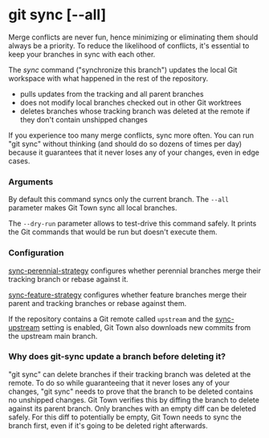 # git sync [--all]

Merge conflicts are never fun, hence minimizing or eliminating them should
always be a priority. To reduce the likelihood of conflicts, it's essential to
keep your branches in sync with each other.

The _sync_ command ("synchronize this branch") updates the local Git workspace
with what happened in the rest of the repository.

- pulls updates from the tracking and all parent branches
- does not modify local branches checked out in other Git worktrees
- deletes branches whose tracking branch was deleted at the remote if they don't
  contain unshipped changes

If you experience too many merge conflicts, sync more often. You can run "git
sync" without thinking (and should do so dozens of times per day) because it
guarantees that it never loses any of your changes, even in edge cases.

### Arguments

By default this command syncs only the current branch. The `--all` parameter
makes Git Town sync all local branches.

The `--dry-run` parameter allows to test-drive this command safely. It prints
the Git commands that would be run but doesn't execute them.

### Configuration

[sync-perennial-strategy](../preferences/sync-perennial-strategy.md) configures
whether perennial branches merge their tracking branch or rebase against it.

[sync-feature-strategy](../preferences/sync-feature-strategy.md) configures
whether feature branches merge their parent and tracking branches or rebase
against them.

If the repository contains a Git remote called `upstream` and the
[sync-upstream](../preferences/sync-upstream.md) setting is enabled, Git Town
also downloads new commits from the upstream main branch.

### Why does git-sync update a branch before deleting it?

"git sync" can delete branches if their tracking branch was deleted at the
remote. To do so while guaranteeing that it never loses any of your changes,
"git sync" needs to prove that the branch to be deleted contains no unshipped
changes. Git Town verifies this by diffing the branch to delete against its
parent branch. Only branches with an empty diff can be deleted safely. For this
diff to potentially be empty, Git Town needs to sync the branch first, even if
it's going to be deleted right afterwards.
